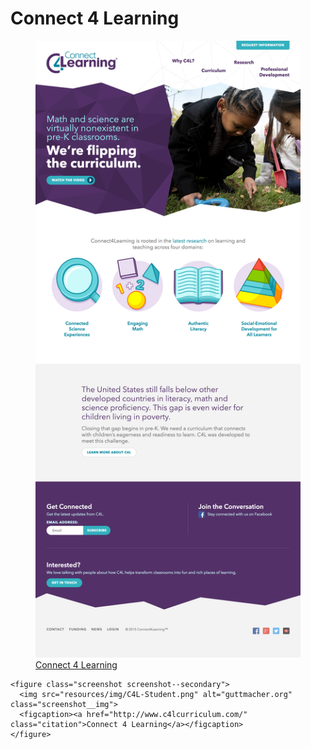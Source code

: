 <div class="screenshot__wrapper">
  <h1 class="screenshot__heading">Connect 4 Learning</h1>
  <div class="screenshots">
    <figure class="screenshot screenshot--primary">
      <img src="resources/img/C4L-Home.png" alt="Connect 4 Learning" class="screenshot__img">
      <figcaption><a href="http://www.c4lcurriculum.com/" class="citation">Connect 4 Learning</a></figcaption>
    </figure>

    <figure class="screenshot screenshot--secondary">
      <img src="resources/img/C4L-Student.png" alt="guttmacher.org" class="screenshot__img">
      <figcaption><a href="http://www.c4lcurriculum.com/" class="citation">Connect 4 Learning</a></figcaption>
    </figure>
  </div>
</div>
